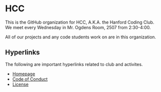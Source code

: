 # HCC 

This is the GitHub organization for HCC, A.K.A. the Hanford Coding Club.   
We meet every Wednesday in Mr. Ogdens Room, 2507 from 2:30-4:00.

All of our projects and any code students work on are in this organization.

## Hyperlinks

The following are important hyperlinks related to club and activites.
- [Homepage](https://hhs-coding-club.github.io/homepage)
- [Code of Conduct](https://hhs-coding-club.github.io/documents/code-of-conduct.html)
- [License](https://hhs-coding-club.github.io/documents/license.html)

